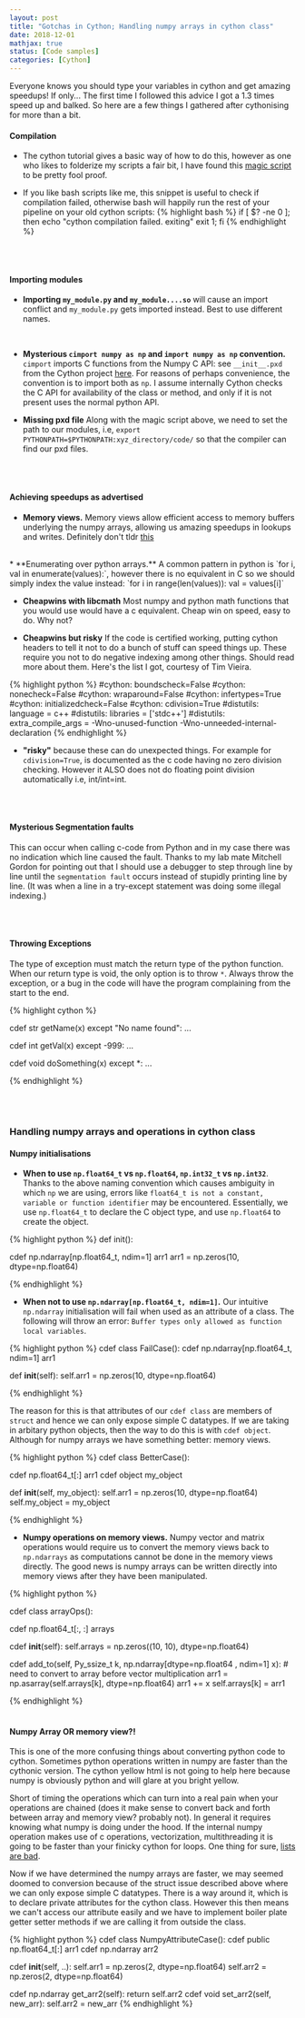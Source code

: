 ```yaml
---
layout: post
title: "Gotchas in Cython; Handling numpy arrays in cython class"
date: 2018-12-01
mathjax: true
status: [Code samples]
categories: [Cython]
---
```


Everyone knows you should type your variables in cython and get amazing speedups! If only... The first time I followed this advice I got a 1.3 times speed up and balked. So here are a few things I gathered after
cythonising for more than a bit.

#### **Compilation**
* The cython tutorial gives a basic way of how to do this, however as one who likes to folderize my scripts a fair bit, I have found this [magic script](https://raw.githubusercontent.com/justou/cython_package_demo/master/setup.py) to be pretty fool proof. 

* If you like bash scripts like me, this snippet is useful to check if compilation failed,
  otherwise bash will happily run the rest of your pipeline on your old cython scripts:
{% highlight bash %}
if [ $? -ne 0 ]; 
then
  echo "cython compilation failed. exiting"
  exit 1;
fi
{% endhighlight %}

<br><br>
#### **Importing modules**
* **Importing `my_module.py` and `my_module....so`** will cause an import conflict and `my_module.py` gets imported instead. Best to use different names.
<br>

* **Mysterious `cimport numpy as np` and `import numpy as np` convention.** `cimport` imports C functions from the Numpy C API: see `__init__.pxd` from the Cython project [here](https://github.com/cython/cython/tree/master/Cython/Includes/numpy). For reasons of perhaps convenience, the convention is to import both as `np`. I assume internally Cython checks the C API for availability of the class or method, and only if it is not present uses the normal python API. 

* **Missing pxd file** Along with the magic script above, we need to set the path to our
  modules, i.e, `export PYTHONPATH=$PYTHONPATH:xyz_directory/code/` so that the compiler can find our pxd files.

<br><br>
#### **Achieving speedups as advertised**

* **Memory views.** Memory views allow efficient access to memory buffers underlying the numpy arrays, allowing us amazing speedups in lookups and writes. Definitely don't tldr [this](https://cython.readthedocs.io/en/latest/src/userguide/memoryviews.html)

<br>
* **Enumerating over python arrays.**
A common pattern in python is `for i, val in enumerate(values):`, however there is no equivalent in C so we should simply index the value instead: `for i in range(len(values)): val = values[i]` 

* **Cheapwins with libcmath** Most numpy and python math functions that you would use would
  have a c equivalent. Cheap win on speed, easy to do. Why not? 

* **Cheapwins but risky** If the code is certified working, putting cython headers to tell it
  not to do a bunch of stuff can speed things up. These require you not to do negative indexing
among other things. Should read more about them. Here's the list I got, courtesy of Tim Vieira. 

{% highlight python %}
#cython: boundscheck=False
#cython: nonecheck=False
#cython: wraparound=False
#cython: infertypes=True
#cython: initializedcheck=False
#cython: cdivision=True
#distutils: language = c++
#distutils: libraries = ['stdc++']
#distutils: extra_compile_args = -Wno-unused-function -Wno-unneeded-internal-declaration
{% endhighlight %}

* **"risky"** because these can do unexpected things. For example for `cdivision=True`, is documented as the c code having no zero division checking. However it ALSO does not do floating point division automatically i.e, int/int=int. 


<br><br>
#### **Mysterious Segmentation faults**
This can occur when calling c-code from Python and in my case there was no indication which line caused the fault. Thanks to my lab mate Mitchell Gordon for pointing out that I should use a debugger to step through line by line until the `segmentation fault` occurs instead of stupidly printing line by line. (It was when a line in a try-except statement was doing some illegal indexing.)

<br><br>
#### **Throwing Exceptions**
The type of exception must match the return type of the python function. When our return type is void, the only option is to throw `*`. Always throw the exception, or a bug in the code will have the program complaining from the start to the end.

{% highlight cython %}

cdef str getName(x) except "No name found":
...

cdef int getVal(x) except -999:
...

cdef void doSomething(x) except *:
...

{% endhighlight %}


<br><br>
### Handling numpy arrays and operations in cython class

#### **Numpy initialisations** 

* **When to use `np.float64_t` vs `np.float64`, `np.int32_t` vs `np.int32`**. Thanks to the above naming convention which causes ambiguity in which `np` we are using, errors like `float64_t is not a constant, variable or function identifier` may be encountered. Essentially, we use `np.float64_t` to declare the C object type, and use `np.float64` to create the object.

{% highlight python %}
def init():

  cdef np.ndarray[np.float64_t, ndim=1] arr1
  arr1 = np.zeros(10, dtype=np.float64)

{% endhighlight %}
<br>
* **When not to use `np.ndarray[np.float64_t, ndim=1]`.** Our intuitive `np.ndarray` initialisation will fail when used as an attribute of a class. The following will throw an error: `Buffer types only allowed as function local variables`. 

{% highlight python %}
cdef class FailCase():
  cdef np.ndarray[np.float64_t, ndim=1] arr1

  def __init__(self):
    self.arr1 = np.zeros(10, dtype=np.float64)

{% endhighlight %}

The reason for this is that attributes of our `cdef class` are members of `struct` and hence we can only expose simple C datatypes. If we are taking in arbitary python objects, then the way to do this is with `cdef object`. Although for numpy arrays we have something better: memory views.

{% highlight python %}
cdef class BetterCase():

  cdef np.float64_t[:] arr1
  cdef object my_object

  def __init__(self, my_object):
    self.arr1 = np.zeros(10, dtype=np.float64)
    self.my_object = my_object

{% endhighlight %}
<br>

* **Numpy operations on memory views.** Numpy vector and matrix operations would require us to convert the memory views back to `np.ndarrays` as computations cannot be done in the memory views directly. The good news is numpy arrays can be written directly into memory views after they have been manipulated.

{% highlight python %}

cdef class arrayOps():
  
  cdef np.float64_t[:, :] arrays

  cdef __init__(self):
    self.arrays = np.zeros((10, 10), dtype=np.float64)

  cdef add_to(self, Py_ssize_t k, np.ndarray[dtype=np.float64 , ndim=1] x):
    # need to convert to array before vector multiplication
    arr1 = np.asarray(self.arrays[k], dtype=np.float64)
    arr1 += x
    self.arrays[k] = arr1

{% endhighlight %}
<br><br>

#### **Numpy Array OR memory view?!**
This is one of the more confusing things about converting python code to cython. Sometimes
python operations written in numpy are faster than the cythonic version. The cython yellow html
is not going to help here because numpy is obviously python and will glare at you bright yellow. 

Short of timing the operations which can turn into a real pain when your operations are chained (does it make sense to convert back and forth between array and memory view? probably not). In general it requires knowing what numpy is doing under the hood. If the internal numpy operation makes use of c operations, vectorization, multithreading it is going to be faster than your finicky cython for loops. One thing for sure, [lists are bad](https://ipython-books.github.io/45-understanding-the-internals-of-numpy-to-avoid-unnecessary-array-copying/).

Now if we have determined the numpy arrays are faster, we may seemed doomed to conversion because of the struct
issue described above where we can only expose simple C datatypes. There is a way
around it, which is to declare private attributes for the cython class. However this then means
we can't access our attribute easily and we have to implement boiler plate getter setter
methods if we are calling it from outside the class. 

{% highlight python %}
cdef class NumpyAttributeCase():
  cdef public np.float64_t[:] arr1
  cdef np.ndarray arr2
  
  cdef __init__(self, ..):
    self.arr1 = np.zeros(2, dtype=np.float64)
    self.arr2 = np.zeros(2, dtype=np.float64)

  cdef np.ndarray get_arr2(self):
    return self.arr2
  cdef void set_arr2(self, new_arr):
    self.arr2 = new_arr
{% endhighlight %}



